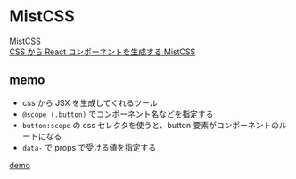 # MistCSS

[MistCSS](https://typicode.github.io/mistcss/)  
[CSS から React コンポーネントを生成する MistCSS](https://azukiazusa.dev/blog/css-to-react-component-with-mistcss/)

## memo

- css から JSX を生成してくれるツール
- `@scope (.button)` でコンポーネント名などを指定する
- `button:scope` の css セレクタを使うと、button 要素がコンポーネントのルートになる
- `data-` で props で受ける値を指定する

[demo](https://codesandbox.io/p/devbox/8xhqfv)